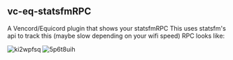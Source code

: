 ## vc-eq-statsfmRPC

A Vencord/Equicord plugin that shows your statsfmRPC
This uses statsfm's api to track this (maybe slow depending on your wifi speed)
RPC looks like:

![ki2wpfsq](https://github.com/user-attachments/assets/d664b5f4-2168-4798-8d2d-a283ef825aec)
![5p6t8uih](https://github.com/user-attachments/assets/16ff1e5c-5b0f-4402-b2fc-030d9c777d03)
